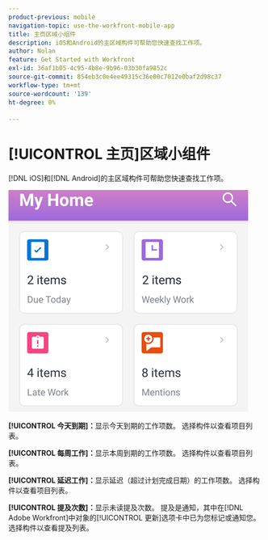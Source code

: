 ```yaml
---
product-previous: mobile
navigation-topic: use-the-workfront-mobile-app
title: 主页区域小组件
description: iOS和Android的主区域构件可帮助您快速查找工作项。
author: Nolan
feature: Get Started with Workfront
exl-id: 36af1b05-4c95-4b8e-9b96-03b30fa9852c
source-git-commit: 854eb3c0e4ee49315c36e00c7012e0baf2d98c37
workflow-type: tm+mt
source-wordcount: '139'
ht-degree: 0%

---
```


# [!UICONTROL 主页]区域小组件

[!DNL iOS]和[!DNL Android]的主区域构件可帮助您快速查找工作项。

![主页区域小组件](assets/mobile-home-area-widgets.png)

**[!UICONTROL 今天到期]：**&#x200B;显示今天到期的工作项数。 选择构件以查看项目列表。

**[!UICONTROL 每周工作]：**&#x200B;显示本周到期的工作项数。 选择构件以查看项目列表。

**[!UICONTROL 延迟工作]：**&#x200B;显示延迟（超过计划完成日期）的工作项数。 选择构件以查看项目列表。

**[!UICONTROL 提及次数]：**&#x200B;显示未读提及次数。 提及是通知，其中在[!DNL Adobe Workfront]中对象的[!UICONTROL 更新]选项卡中已为您标记或通知您。 选择构件以查看提及列表。
